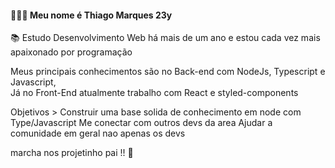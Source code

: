 #### 👨🏻‍🚀 Meu nome é Thiago Marques 23y
📚 Estudo Desenvolvimento Web há mais de um ano e estou cada vez mais apaixonado por programação

Meus principais conhecimentos são no Back-end com NodeJs, Typescript e Javascript,<br>
Já no Front-End atualmente trabalho com React e styled-components

Objetivos >
Construir uma base solida de conhecimento em node com Type/Javascript
Me conectar com outros devs da area
Ajudar a comunidade em geral nao apenas os devs

marcha nos projetinho pai !! 🚀
